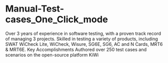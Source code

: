 # Manual-Test-cases_One_Click_mode
Over 3 years of experience in software testing, with a proven track record of managing 3 projects. Skilled in testing a variety of products, including SWAT WiCheck Lite, WiCheck, Wisure, SG6E, SG6, AC and N Cards, MRT6 &amp; MRT6E. Key Accomplishments Authored over 250 test cases and scenarios on the open-source platform KiWi
